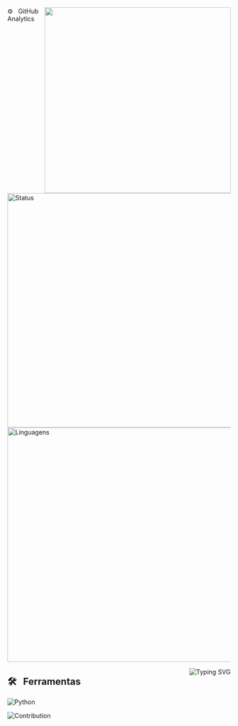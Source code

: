 ##

<img align="right" height="420em" src="https://i.imgur.com/a2s7aS2.gif"/>

⚙️ &nbsp;      GitHub Analytics

<p align="left">
<img width="530em" src="https://github-readme-stats.vercel.app/api?username=LucasMendes0&show_icons=true&theme=github_dark" alt="Status"/>
<img width="530em" src="https://github-readme-stats.vercel.app/api/top-langs/?username=LucasMendes0&layout=compact&theme=github_dark" alt="Linguagens"/>
</p>

<p>
<a href="https://git.io/typing-svg"><img align = "right" src="https://readme-typing-svg.demolab.com?font=Fira+Code&pause=1000&width=500&lines=+ESTE+DOG%C3%83O+SE+CHAMA+LUKE" alt="Typing SVG" /></a>
</p>

## 🛠 &nbsp;      Ferramentas

![Python](https://img.shields.io/badge/Python-3776AB?style=for-the-badge&logo=python&logoColor=white)&nbsp;

![Contribution](https://activity-graph.herokuapp.com/graph?username=LucasMendes0&theme=github-dark&hide_border=true&area=true)
